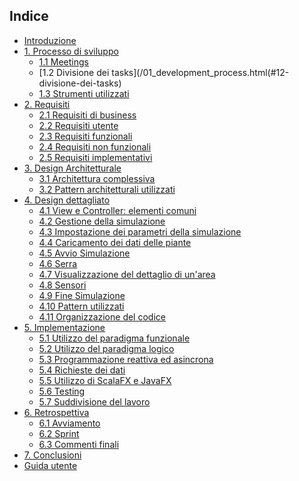 ## Indice
- [Introduzione](/00_introduction.html#introduzione)
- [1. Processo di sviluppo](/01_development_process.html#1-processo-di-sviluppo)
  - [1.1 Meetings](/01_development_process.html#11-meetings)
  - [1.2 Divisione dei tasks](/01_development_process.html(#12-divisione-dei-tasks)
  - [1.3 Strumenti utilizzati](/01_development_process.html#13-strumenti-utilizzati)
- [2. Requisiti](/02_requirements.html#2-requisiti)
  -  [2.1 Requisiti di business](/02_requirements.html#21-requisiti-di-business)
  -  [2.2 Requisiti utente](/02_requirements.html#22-requisiti-utente)
  -  [2.3 Requisiti funzionali](/02_requirements.html#23-requisiti-funzionali)
  -  [2.4 Requisiti non funzionali](/02_requirements.html#24-requisiti-non-funzionali)
  -  [2.5 Requisiti implementativi](/02_requirements.html#25-requisiti-implementativi)
- [3. Design Architetturale](#3-design-architetturale)
  - [3.1 Architettura complessiva](#31-architettura-complessiva)
  - [3.2 Pattern architetturali utilizzati](#32-pattern-architetturali-utilizzati)
- [4. Design dettagliato](#4-design-dettagliato)
  - [4.1 View e Controller: elementi comuni](#41-view-e-controller-elementi-comuni)
  - [4.2 Gestione della simulazione](#42-gestione-della-simulazione)
  - [4.3 Impostazione dei parametri della simulazione](#43-impostazione-dei-parametri-della-simulazione)
  - [4.4 Caricamento dei dati delle piante](#44-caricamento-dei-dati-delle-piante)
  - [4.5 Avvio Simulazione](#45-avvio-simulazione)
  - [4.6 Serra](#46-serra)
  - [4.7 Visualizzazione del dettaglio di un'area](#47-visualizzazione-del-dettaglio-di-unarea)
  - [4.8 Sensori](#48-sensori)
  - [4.9 Fine Simulazione](#49-fine-simulazione)
  - [4.10 Pattern utilizzati](#410-pattern-utilizzati)
  - [4.11 Organizzazione del codice](#411-organizzazione-del-codice)
- [5. Implementazione](#5-implementazione)
  - [5.1 Utilizzo del paradigma funzionale](#51-utilizzo-del-paradigma-funzionale)
  - [5.2 Utilizzo del paradigma logico](#52-utilizzo-del-paradigma-logico)
  - [5.3 Programmazione reattiva ed asincrona](#53-programmazione-reattiva-e-asincrona)
  - [5.4 Richieste dei dati](#54-richieste-dei-dati)
  - [5.5 Utilizzo di ScalaFX e JavaFX](#55-utilizzo-di-scalafx-e-javafx)
  - [5.6 Testing](#56-testing)
  - [5.7 Suddivisione del lavoro](#57-suddivisione-del-lavoro)
- [6. Retrospettiva](#6-retrospettiva)
  - [6.1 Avviamento](#61-avviamento)
  - [6.2 Sprint](#62-sprint)
  - [6.3 Commenti finali](#63-commenti-finali)
- [7. Conclusioni](#7-conclusioni)
- [Guida utente](#guida-utente)

<!-- 
        <a href="00_introduction.html" class="list-group-item list-group-item-action">Introduzione</a>
        <a href="/01_development_process.html" class="list-group-item list-group-item-action">Processo di sviluppo</a>
        <a href="/02_requirements.html" class="list-group-item list-group-item-action">Requisiti</a>
        <a href="03_architectural_design.html" class="list-group-item list-group-item-action">Design architetturale</a>
        <a href="04_detail_design.html" class="list-group-item list-group-item-action">Design dettagliato</a>
        <a href="05_implementation.html" class="list-group-item list-group-item-action">Implementazione</a>
        <a href="06_retrospective.html" class="list-group-item list-group-item-action">Retrospettiva</a>
        <a href="07_conclusions.html" class="list-group-item list-group-item-action">Conclusioni</a>
        <a href="08_user_guide.html" class="list-group-item list-group-item-action">Guida utente</a> 
-->

